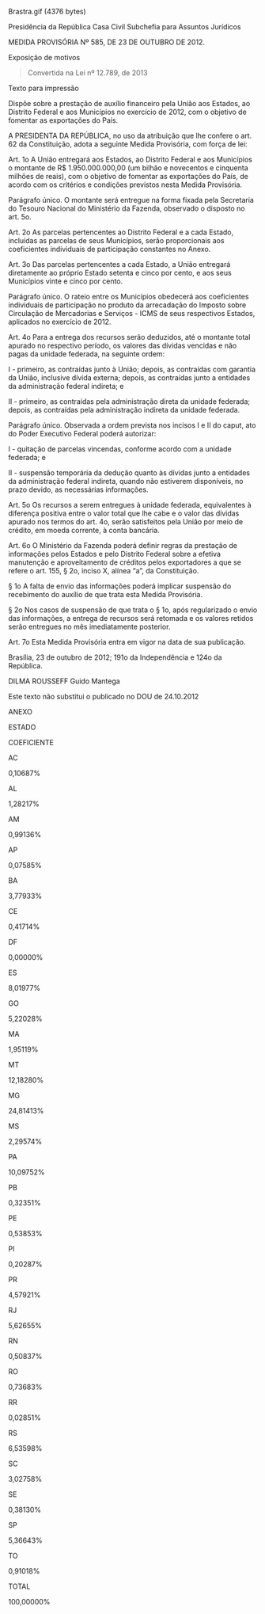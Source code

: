 Brastra.gif (4376 bytes)

Presidência da República
Casa Civil
Subchefia para Assuntos Jurídicos


MEDIDA PROVISÓRIA Nº 585, DE 23 DE OUTUBRO DE 2012.

Exposição de motivos
> Convertida na Lei nº 12.789,  de 2013

Texto para impressão

Dispõe sobre a prestação de auxílio financeiro pela União aos Estados, ao Distrito Federal e aos Municípios no exercício de 2012, com o objetivo de fomentar as exportações do País.


A PRESIDENTA DA REPÚBLICA, no uso da atribuição que lhe confere o art. 62 da Constituição, adota a seguinte Medida Provisória, com força de lei:

Art. 1o  A União entregará aos Estados, ao Distrito Federal e aos Municípios o montante de R$ 1.950.000.000,00 (um bilhão e novecentos e cinquenta milhões de reais), com o objetivo de fomentar as exportações do País, de acordo com os critérios e condições previstos nesta Medida Provisória.

Parágrafo único.  O montante será entregue na forma fixada pela Secretaria do Tesouro Nacional do Ministério da Fazenda, observado o disposto no art. 5o.

Art. 2o  As parcelas pertencentes ao Distrito Federal e a cada Estado, incluídas as parcelas de seus Municípios, serão proporcionais aos coeficientes individuais de participação constantes no Anexo.

Art. 3o  Das parcelas pertencentes a cada Estado, a União entregará diretamente ao próprio Estado setenta e cinco por cento, e aos seus Municípios vinte e cinco por cento.

Parágrafo único.  O rateio entre os Municípios obedecerá aos coeficientes individuais de participação no produto da arrecadação do Imposto sobre Circulação de Mercadorias e Serviços - ICMS de seus respectivos Estados, aplicados no exercício de 2012.

Art. 4o  Para a entrega dos recursos serão deduzidos, até o montante total apurado no respectivo período, os valores das dívidas vencidas e não pagas da unidade federada, na seguinte ordem:

I - primeiro, as contraídas junto à União; depois, as contraídas com garantia da União, inclusive dívida externa; depois, as contraídas junto a entidades da administração federal indireta; e

II - primeiro, as contraídas pela administração direta da unidade federada; depois, as contraídas pela administração indireta da unidade federada.

Parágrafo único.  Observada a ordem prevista nos incisos I e II do caput, ato do Poder Executivo Federal poderá autorizar:

I - quitação de parcelas vincendas, conforme acordo com a unidade federada; e

II - suspensão temporária da dedução quanto às dívidas junto a entidades da administração federal indireta, quando não estiverem disponíveis, no prazo devido, as necessárias informações.

Art. 5o  Os recursos a serem entregues à unidade federada, equivalentes à diferença positiva entre o valor total que lhe cabe e o valor das dívidas apurado nos termos do art. 4o, serão satisfeitos pela União por meio de crédito, em moeda corrente, à conta bancária.

Art. 6o  O Ministério da Fazenda poderá definir regras da prestação de informações pelos Estados e pelo Distrito Federal sobre a efetiva manutenção e aproveitamento de créditos pelos exportadores a que se refere o art. 155, § 2o, inciso X, alínea “a”, da Constituição.

§ 1o   A falta de envio das informações poderá implicar suspensão do recebimento do auxílio de que trata esta Medida Provisória.

§ 2o  Nos casos de suspensão de que trata o § 1o, após regularizado o envio das informações, a entrega de recursos será retomada e os valores retidos serão entregues no mês imediatamente posterior.

Art. 7o  Esta Medida Provisória entra em vigor na data de sua publicação.

Brasília, 23 de outubro de 2012; 191o da Independência e 124o da República.

DILMA ROUSSEFF
Guido Mantega

Este texto não substitui o publicado no DOU de 24.10.2012

ANEXO



ESTADO

COEFICIENTE


AC

0,10687%


AL

1,28217%


AM

0,99136%


AP

0,07585%


BA

3,77933%


CE

0,41714%


DF

0,00000%


ES

8,01977%


GO

5,22028%


MA

1,95119%


MT

12,18280%


MG

24,81413%


MS

2,29574%


PA

10,09752%


PB

0,32351%


PE

0,53853%


PI

0,20287%


PR

4,57921%


RJ

5,62655%


RN

0,50837%


RO

0,73683%


RR

0,02851%


RS

6,53598%


SC

3,02758%


SE

0,38130%


SP

5,36643%


TO

0,91018%


TOTAL

100,00000%










